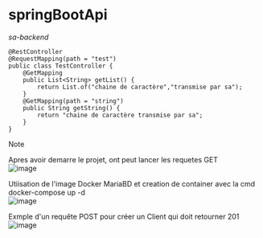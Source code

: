 # springBootApi
*sa-backend*

```
@RestController
@RequestMapping(path = "test")
public class TestController {
    @GetMapping
    public List<String> getList() {
        return List.of("chaine de caractère","transmise par sa");
    }
    @GetMapping(path = "string")
    public String getString() {
        return "chaine de caractère transmise par sa";
    }
}
```
>[!NOTE]
>Apres avoir demarre le projet, ont peut lancer les requetes GET  
![image](https://github.com/user-attachments/assets/fba92c13-d2c4-4c6a-ac3a-1c8cfb1e92d5)

Utiisation de l'image Docker MariaBD et creation de container avec la cmd docker-compose up -d  
![image](https://github.com/user-attachments/assets/329edef1-1da7-4462-9809-f7432f05e8ff)  

Exmple d'un requête POST pour créer un Client qui doit retourner 201
![image](https://github.com/user-attachments/assets/b155cfe9-0cc8-44ff-a271-9dd532b24ed7)


